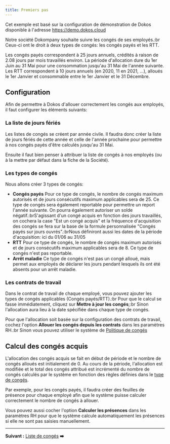```yaml
---
title: Premiers pas
---
```


Cet exemple est basé sur la configuration de démonstration de Dokos disponible à l'adresse <https://demo.dokos.cloud>

Notre société Dokompany souhaite suivre les congés de ses employés.\:br
Ceux-ci ont le droit à deux types de congés: les congés payés et les RTT.

Les congés payés correspondent à 25 jours annuels, crédités à raison de 2.08 jours par mois travaillés environ. La période d'allocation dure du 1er Juin au 31 Mai pour une consommation jusqu'au 31 Mai de l'année suivante.
Les RTT correspondent à 10 jours annuels (en 2020, 11 en 2021, ...), alloués le 1er Janvier et consommable entre le 1er Janvier et le 31 Décembre.

## Configuration

Afin de permettre à Dokos d'allouer correctement les congés aux employés, il faut configurer les éléments suivants:

### La liste de jours fériés

Les listes de congés se créent par année civile. Il faudra donc créer la liste de jours fériés de cette année et celle de l'année prochaine pour permettre à nos congés payés d'être calculés jusqu'au 31 Mai.

Ensuite il faut bien penser à attribuer la liste de congés à nos employés (ou à la mettre par défaut dans la fiche de la Société).

### Les types de congés

Nous allons créer 3 types de congés:

- **Congés payés**
  Pour ce type de congés, le nombre de congés maximum autorisés et de jours consécutifs maximum applicables sera de 25.
  Ce type de congés sera également reportable pour permettre un report l'année suivante.
  On pourra également autoriser un solde négatif.\:brS'agissant d'un congé acquis en fonction des jours travaillés, on cochera la case "Est un congé acquis" et la fréquence d'acquisition des congés se fera sur la base de la formule personnalisée "Congés payés sur jours ouvrés".\:brNous définiront aussi les dates de la période d'acquisition: ici du 01/06 au 31/05
- **RTT**
  Pour ce type de congés, le nombre de congés maximum autorisés et de jours consécutifs maximum applicables sera de 8.
  Ce type de congés n'est pas reportable.
- **Arrêt maladie**
  Ce type de congés n'est pas un congé alloué, mais permet aux employés de déclarer les jours pendant lesquels ils ont été absents pour un arrêt maladie.

### Les contrats de travail

Dans le contrat de travail de chaque employé, vous pouvez ajouter les types de congés applicables (Congés payés/RTT).\:br
Pour que le calcul se fasse immédiatement, cliquez sur **Mettre à jour les congés**;\:br
Sinon l'allocation aura lieu à la date spécifiée dans chaque type de congés.

Pour que l'allocation soit basée sur la configuration des contrats de travail, cochez l'option **Allouer les congés depuis les contrats** dans les paramètres RH.\:br
Sinon vous pouvez utiliser le système de [Politique de congés](/dokos/hrms/conges/politique-conges)

## Calcul des congés acquis

L'allocation des congés acquis se fait en début de période et le nombre de congés alloués est initialement de 0.
Au cours de la période, l'allocation est modifiée et le total des congés attribué est incrémenté du nombre de congés calculés par le système en fonction des règles définies dans le [type de congés](/dokos/hrms/conges/type-de-conges).

Par exemple, pour les congés payés, il faudra créer des feuilles de présence pour chaque employé afin que le système puisse calculer correctement le nombre de congés à allouer.

Vous pouvez aussi cocher l'option **Calculer les présences** dans les paramètres RH pour que le système calcule automatiquement les présences si elle ne sont pas saisies manuellement.

---

**Suivant :** [Liste de congés](/dokos/hrms/conges/jours-feries) **➡️**
